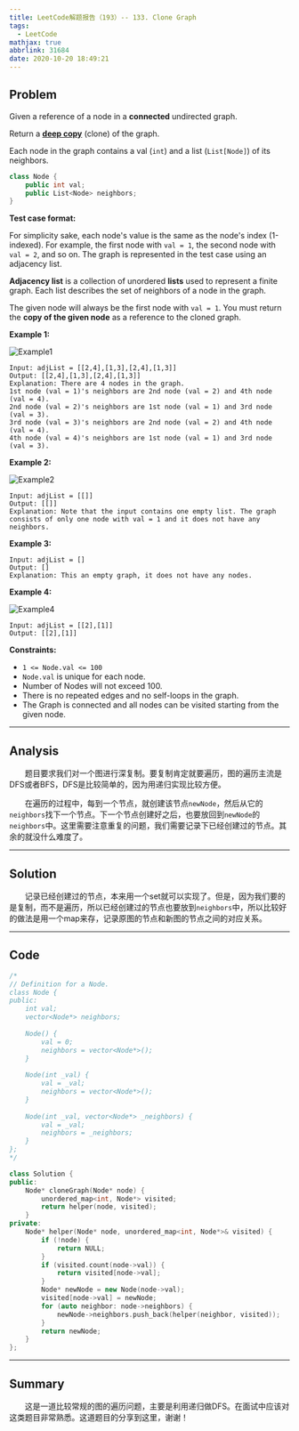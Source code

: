 ```yaml
---
title: LeetCode解题报告（193）-- 133. Clone Graph
tags:
  - LeetCode
mathjax: true
abbrlink: 31684
date: 2020-10-20 18:49:21
---
```


## Problem

Given a reference of a node in a **connected** undirected graph.

Return a [**deep copy**](https://en.wikipedia.org/wiki/Object_copying#Deep_copy) (clone) of the graph.

Each node in the graph contains a val (`int`) and a list (`List[Node]`) of its neighbors.

<!-- more -->

```c++
class Node {
    public int val;
    public List<Node> neighbors;
}
```

**Test case format:**

For simplicity sake, each node's value is the same as the node's index (1-indexed). For example, the first node with `val = 1`, the second node with `val = 2`, and so on. The graph is represented in the test case using an adjacency list.

**Adjacency list** is a collection of unordered **lists** used to represent a finite graph. Each list describes the set of neighbors of a node in the graph.

The given node will always be the first node with `val = 1`. You must return the **copy of the given node** as a reference to the cloned graph.

**Example 1:**

![Example1](https://assets.leetcode.com/uploads/2019/11/04/133_clone_graph_question.png)

```
Input: adjList = [[2,4],[1,3],[2,4],[1,3]]
Output: [[2,4],[1,3],[2,4],[1,3]]
Explanation: There are 4 nodes in the graph.
1st node (val = 1)'s neighbors are 2nd node (val = 2) and 4th node (val = 4).
2nd node (val = 2)'s neighbors are 1st node (val = 1) and 3rd node (val = 3).
3rd node (val = 3)'s neighbors are 2nd node (val = 2) and 4th node (val = 4).
4th node (val = 4)'s neighbors are 1st node (val = 1) and 3rd node (val = 3).
```

**Example 2:**

![Example2](https://assets.leetcode.com/uploads/2020/01/07/graph.png)

```
Input: adjList = [[]]
Output: [[]]
Explanation: Note that the input contains one empty list. The graph consists of only one node with val = 1 and it does not have any neighbors.
```

**Example 3:**

```
Input: adjList = []
Output: []
Explanation: This an empty graph, it does not have any nodes.
```

**Example 4:**

![Example4](https://assets.leetcode.com/uploads/2020/01/07/graph-1.png)

```
Input: adjList = [[2],[1]]
Output: [[2],[1]]
```

**Constraints:**

- `1 <= Node.val <= 100`
- `Node.val` is unique for each node.
- Number of Nodes will not exceed 100.
- There is no repeated edges and no self-loops in the graph.
- The Graph is connected and all nodes can be visited starting from the given node.

------

## Analysis

&emsp;&emsp;题目要求我们对一个图进行深复制。要复制肯定就要遍历，图的遍历主流是DFS或者BFS，DFS是比较简单的，因为用递归实现比较方便。

&emsp;&emsp;在遍历的过程中，每到一个节点，就创建该节点`newNode`，然后从它的`neighbors`找下一个节点。下一个节点创建好之后，也要放回到`newNode`的`neighbors`中。这里需要注意重复的问题，我们需要记录下已经创建过的节点。其余的就没什么难度了。

------

## Solution

&emsp;&emsp;记录已经创建过的节点，本来用一个set就可以实现了。但是，因为我们要的是复制，而不是遍历，所以已经创建过的节点也要放到`neighbors`中，所以比较好的做法是用一个map来存，记录原图的节点和新图的节点之间的对应关系。

------

## Code

```c++
/*
// Definition for a Node.
class Node {
public:
    int val;
    vector<Node*> neighbors;
    
    Node() {
        val = 0;
        neighbors = vector<Node*>();
    }
    
    Node(int _val) {
        val = _val;
        neighbors = vector<Node*>();
    }
    
    Node(int _val, vector<Node*> _neighbors) {
        val = _val;
        neighbors = _neighbors;
    }
};
*/

class Solution {
public:
    Node* cloneGraph(Node* node) {
        unordered_map<int, Node*> visited;
        return helper(node, visited);
    }
private:
    Node* helper(Node* node, unordered_map<int, Node*>& visited) {
        if (!node) {
            return NULL;
        }
        if (visited.count(node->val)) {
            return visited[node->val];
        }
        Node* newNode = new Node(node->val);
        visited[node->val] = newNode;
        for (auto neighbor: node->neighbors) {
            newNode->neighbors.push_back(helper(neighbor, visited));
        }
        return newNode;
    }
};
```

------

## Summary

&emsp;&emsp;这是一道比较常规的图的遍历问题，主要是利用递归做DFS。在面试中应该对这类题目非常熟悉。这道题目的分享到这里，谢谢！
